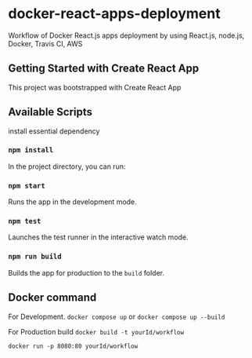 # docker-react-apps-deployment

Workflow of Docker React.js apps deployment by using React.js, node.js, Docker, Travis CI, AWS


## Getting Started with Create React App

This project was bootstrapped with Create React App

## Available Scripts

install essential dependency 
### `npm install`

In the project directory, you can run:

### `npm start`

Runs the app in the development mode.


### `npm test`

Launches the test runner in the interactive watch mode.

### `npm run build`

Builds the app for production to the `build` folder.

## Docker command

For Development. 
`docker compose up`
or 
`docker compose up --build`


For Production build 
`docker build -t yourId/workflow`

`docker run -p 8080:80 yourId/workflow`